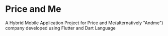 # Price and Me

A Hybrid Mobile Application Project for Price and Me(alternatively "Andme") company developed using Flutter and Dart Language

